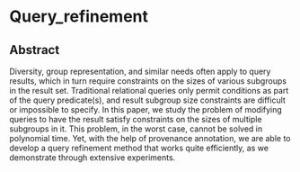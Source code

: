 # Query_refinement

## Abstract
Diversity, group representation, and similar needs often apply to query results, which in turn require constraints on the sizes of various subgroups in the result set. Traditional relational queries
only permit conditions as part of the query predicate(s), and result subgroup size constraints are difficult or impossible to specify. In this paper, we study the problem of modifying queries to have the result satisfy constraints on the sizes of multiple subgroups in it.
This problem, in the worst case, cannot be solved in polynomial time. Yet, with the help of provenance annotation, we are able to develop a query refinement method that works quite efficiently, as
we demonstrate through extensive experiments.
